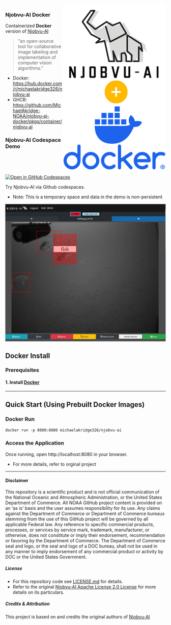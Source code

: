 <img align="right" src="docs/njobvu_docker_02.png" alt="logo" >

### Njobvu-AI Docker
Containerized **Docker** version of [Njobvu-AI](https://github.com/sullichrosu/Njobvu-AI) 
> "an open-source tool for collaborative image labeling and implementation of computer vision algorithms."
- Docker: https://hub.docker.com/r/michaelakridge326/njobvu-ai
- GHCR: https://github.com/MichaelAkridge-NOAA/njobvu-ai-docker/pkgs/container/njobvu-ai

### Njobvu-AI Codespace Demo 

[![Open in GitHub Codespaces](https://github.com/codespaces/badge.svg)](https://codespaces.new/MichaelAkridge-NOAA/njobvu-ai-docker?devcontainer_path=.devcontainer%2Fnjobvu-ai%2Fdevcontainer.json)

Try Njobvu-AI via Github codespaces.
- Note: This is a temporary space and data in the demo is non-persistent 

![](docs/s1.png)

## Docker Install
### **Prerequisites**
#### 1. Install [Docker](https://docs.docker.com/get-docker/)

---
## **Quick Start (Using Prebuilt Docker Images)**
### Docker Run
```
docker run -p 8080:8080 michaelakridge326/njobvu-ai
```

### Access the Application
Once running, open http://localhost:8080 in your browser.
- For more details, refer to orginal project

----------
#### Disclaimer
This repository is a scientific product and is not official communication of the National Oceanic and Atmospheric Administration, or the United States Department of Commerce. All NOAA GitHub project content is provided on an ‘as is’ basis and the user assumes responsibility for its use. Any claims against the Department of Commerce or Department of Commerce bureaus stemming from the use of this GitHub project will be governed by all applicable Federal law. Any reference to specific commercial products, processes, or services by service mark, trademark, manufacturer, or otherwise, does not constitute or imply their endorsement, recommendation or favoring by the Department of Commerce. The Department of Commerce seal and logo, or the seal and logo of a DOC bureau, shall not be used in any manner to imply endorsement of any commercial product or activity by DOC or the United States Government.

##### License
- For this repository code see [LICENSE.md](./LICENSE.md) for details.
- Refer to the original [Njobvu-AI Apache License 2.0 License](https://github.com/sullichrosu/Njobvu-AI/blob/main/LICENSE) for more details on its particulars.

##### Credits & Attribution
This project is based on and credits the original authors of [Njobvu-AI](https://github.com/sullichrosu/Njobvu-AI)
